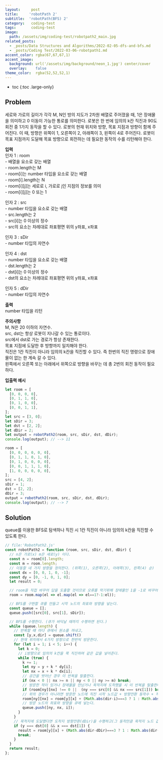 ```yaml
---
layout:     post
title:     'robotPath 2'
subtitle:  'robotPath(BFS) 2'
category:   coding-test
tags:       coding-test
image: 
  path: /assets/img/coding-test/robotpath2_main.jpg
related_posts: 
  - _posts/Data Structures and Algorithms/2022-02-05-dfs-and-bfs.md
  - _posts/Coding Test/2022-03-06-robotpath1.md
accent_color: rgba(67,67,67,1)
accent_image:
  background: url('/assets/img/background/neon_1.jpg') center/cover
  overlay:    false
theme_color:  rgba(52,52,52,1)
---
```


* toc
{:toc .large-only}

## Problem

세로와 가로의 길이가 각각 M, N인 방의 지도가 2차원 배열로 주어졌을 때, 1은 장애물을 의미하고 0 이동이 가능한 통로를 의미한다. 로봇은 한 번에 임의의 k칸 직진과 90도 회전 중 1가지 동작을 할 수 있다. 로봇의 현재 위치와 방향, 목표 지점과 방향이 함께 주어진다. 이 때, 방향은 위쪽이 1, 오른쪽이 2, 아래쪽이 3, 왼쪽이 4로 주어진다. 로봇이 목표 지점까지 도달해 목표 방향으로 회전하는 데 필요한 동작의 수를 리턴해야 한다.


**입력** <br/>
인자 1 : room <br/>
\- 배열을 요소로 갖는 배열 <br/>
\- room.length는 M <br/>
\- room[i]는 number 타입을 요소로 갖는 배열 <br/>
\- room[i].length는 N <br/>
\- room[i][j]는 세로로 i, 가로로 j인 지점의 정보를 의미 <br/>
\- room[i][j]는 0 또는 1 <br/>

인자 2 : src <br/>
\- number 타입을 요소로 갖는 배열 <br/>
\- src.length는 2 <br/>
\- src[i]는 0 이상의 정수 <br/>
\- src의 요소는 차례대로 좌표평면 위의 y좌표, x좌표 <br/>

인자 3 : sDir <br/>
\- number 타입의 자연수 <br/>

인자 4 : dst <br/>
\- number 타입을 요소로 갖는 배열 <br/>
\- dst.length는 2 <br/>
\- dst[i]는 0 이상의 정수 <br/>
\- dst의 요소는 차례대로 좌표평면 위의 y좌표, x좌표 <br/>

인자 5 : dDir <br/>
\- number 타입의 자연수 <br/>

**출력** <br/>
number 타입을 리턴

**주의사항** <br/>
M, N은 20 이하의 자연수. <br/>
src, dst는 항상 로봇이 지나갈 수 있는 통로이다. <br/>
src에서 dst로 가는 경로가 항상 존재한다. <br/>
목표 지점에 도달한 후 방향까지 일치해야 한다. <br/>
직진은 1칸 직진이 아니라 임의의 k칸을 직진할 수 있다. 즉 한번의 직진 명령으로 장애물이 없는 한 계속 갈 수 있다. <br/>
왼쪽에서 오른쪽 또는 아래에서 위쪽으로 방향을 바꾸는 데 총 2번의 회전 동작이 필요하다.<br/>

**입출력 예시**
~~~js
let room = [
  [0, 0, 0, 0],
  [0, 1, 1, 0],
  [0, 1, 0, 0],
  [0, 0, 1, 1],
];
let src = [3, 0];
let sDir = 3;
let dst = [2, 2];
let dDir = 2;
let output = robotPath2(room, src, sDir, dst, dDir);
console.log(output); // --> 11

room = [
  [0, 0, 0, 0, 0, 0],
  [0, 1, 1, 0, 1, 0],
  [0, 1, 0, 0, 0, 0],
  [0, 0, 1, 1, 1, 0],
  [1, 0, 0, 0, 0, 0],
];
src = [4, 2];
sDir = 1;
dst = [2, 2];
dDir = 3;
output = robotPath2(room, src, sDir, dst, dDir);
console.log(output); // --> 7
~~~

## Solution

queue를 이용한 BFS로 탐색하나 직진 시 1칸 직진이 아니라 임의의 k칸을 직진할 수 있도록 한다. 

~~~js
// file:'RobotPath2.js'
const robotPath2 = function (room, src, sDir, dst, dDir) {
  // n은 가로(x) m은 세로(y) 이다. 
  const n = room[0].length;
  const m = room.length;
  // 이동할 네 가지 방향을 정의한다. (위쪽(1), 오른쪽(2), 아래쪽(3), 왼쪽(4) 순)
  const dx = [0, 0, 1, 0, -1];
  const dy = [0, -1, 0, 1, 0];
  let result = 0;

  // room을 직접 바꾸어 답을 도출할 것이므로 오류를 막기위해 장애물인 1을 -1로 바꾸어 준다.
  room = room.map(el => el.map(el => el==1?-1:el));

  // BFS를 구현할 큐를 만들고 시작 노드의 좌표와 방향을 넣는다.
  const queue = [];
  queue.push([src[0], src[1], sDir]);

  // BFS를 수행한다. (큐가 바닥날 때까지 수행하면 된다.)
  while (queue.length) {
    // 반복할 떄 마다 큐에서 원소를 꺼내고,
    const [y,x,dir] = queue.shift()
    // 현재 위치에서 4가지 방향으로 한번씩 방문한다. 
    for (let i = 1; i < 5; i++) {
      let k = 0;
      // i방향으로 임의의 k칸을 쭉 직진하며 같은 값을 넣어준다.
      while (true) {
        k += 1;
        let ny = y + k * dy[i];
        let nx = x + k * dx[i];
        // 공간을 벗어난 경우 이 반복을 탈출한다.
        if (nx < 0 || nx >= n || ny < 0 || ny >= m) break;
        // 방문한 적이 있거나 장애물을 만났거나 목적지에 도착했을 시 이 반복을 탈출한다.
        if (room[ny][nx] !== 0 ||  (ny === src[0] && nx === src[1])) break;
        // 위의 경우가 아니라면 방문한 노드에 직진 시작 노드값 + 방향전환 동작수 + 직진동작수(1)를 할당한다.
        room[ny][nx] = room[y][x] + (Math.abs(dir-i)===3 ? 1 : Math.abs(dir-i)) + 1;
        // 방문 노드의 좌표와 방향을 큐에 넣는다.
        queue.push([ny, nx, i]);
      }
    }
    // 목적지에 도달했다면 도착지 방향전환(dDir)을 수행하고(그 동작만큼 목적지 노드 값에 더해준다) 탐색을 멈춘다. 
    if (y === dst[0] && x === dst[1]) {
      result = room[y][x] + (Math.abs(dir-dDir)===3 ? 1 : Math.abs(dir-dDir))
      break;
    }
  }
  return result;
}; 
~~~